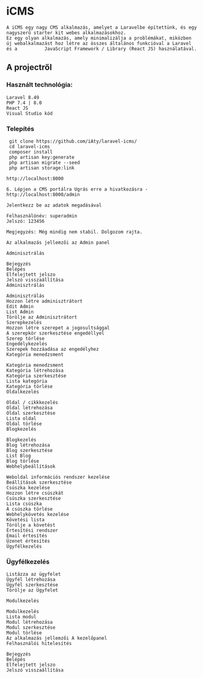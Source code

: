 
# iCMS
    A iCMS egy nagy CMS alkalmazás, amelyet a Laravelbe építettünk, és egy nagyszerű starter kit webes alkalmazásokhoz.
    Ez egy olyan alkalmazás, amely minimalizálja a problémákat, miközben új webalkalmazást hoz létre az összes általános funkcióval a Laravel és a          JavaScript Framework / Library (React JS) használatával.

## A projectről

### Használt technológia:
    Laravel 8.49
    PHP 7.4 | 8.0
    React JS
    Visual Studio kód

### Telepítés
     git clone https://github.com/iAty/laravel-icms/
     cd laravel-icms
     composer install
     php artisan key:generate
     php artisan migrate --seed
     php artisan storage:link

    http://localhost:8000
    
    6. Lépjen a CMS portálra Ugrás erre a hivatkozásra - http://localhost:8000/admin

    Jelentkezz be az adatok megadásával

    Felhasználónév: superadmin
    Jelszó: 123456

    Megjegyzés: Még mindig nem stabil. Dolgozom rajta.

    Az alkalmazás jellemzői az Admin panel
    
    Adminisztrálás

    Bejegyzés
    Belépés
    Elfelejtett jelszo
    Jelszó visszaállítása
    Adminisztrálás

    Adminisztrálás
    Hozzon létre adminisztrátort
    Edit Admin
    List Admin
    Törölje az Adminisztrátort
    Szerepkezelés
    Hozzon létre szerepet a jogosultsággal
    A szerepkör szerkesztése engedéllyel
    Szerep törlése
    Engedélykezelés
    Szerepek hozzáadása az engedélyhez
    Kategória menedzsment

    Kategória menedzsment
    Kategória létrehozása
    Kategória szerkesztése
    Lista kategória
    Kategória törlése
    Oldalkezelés

    Oldal / cikkkezelés
    Oldal létrehozása
    Oldal szerkesztése
    Lista oldal
    Oldal törlése
    Blogkezelés

    Blogkezelés
    Blog létrehozása
    Blog szerkesztése
    List Blog
    Blog törlése
    Webhelybeállítások

    Weboldal információs rendszer kezelése
    Beállítások szerkesztése
    Csúszka kezelése
    Hozzon létre csúszkát
    Csúszka szerkesztése
    Lista csúszka
    A csúszka törlése
    Webhelykövetés kezelése
    Követési lista
    Törölje a követést
    Értesítési rendszer
    Email értesítés
    Üzenet értesítés
    Ügyfélkezelés

### Ügyfélkezelés
    Listázza az ügyfelet
    Ügyfél létrehozása
    Ügyfél szerkesztése
    Törölje az Ügyfelet
    
    Modulkezelés

    Modulkezelés
    Lista modul
    Modul létrehozása
    Modul szerkesztése
    Modul törlése
    Az alkalmazás jellemzői A kezelőpanel
    Felhasználói hitelesítés

    Bejegyzés
    Belépés
    Elfelejtett jelszo
    Jelszó visszaállítása
